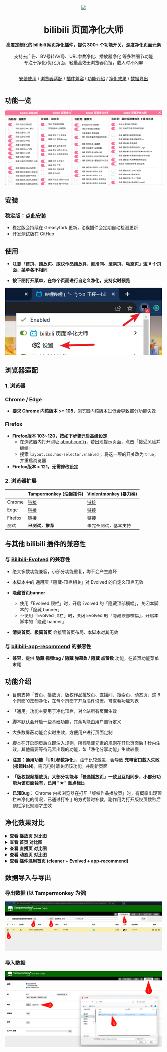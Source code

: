 <div align="center">
<image src="./images/logo.png"></image>
<h1>bilibili 页面净化大师</h1>
<div><b>高度定制化的 bilibili 网页净化插件，提供 300+ 个功能开关，深度净化页面元素</b></div>
<br>
<div>支持去广告、BV号转AV号、URL参数净化、播放器净化 等多种细节功能</div>
<div>专注于净化/优化页面，轻量高效无浏览器负担，载入时不闪屏</div>
<br>

[安装使用](#%E5%AE%89%E8%A3%85) / [浏览器适配](#%E6%B5%8F%E8%A7%88%E5%99%A8%E9%80%82%E9%85%8D) / [插件兼容](#%E4%B8%8E%E5%85%B6%E4%BB%96-bilibili-%E6%8F%92%E4%BB%B6%E7%9A%84%E5%85%BC%E5%AE%B9%E6%80%A7) / [功能介绍](#%E5%8A%9F%E8%83%BD%E4%BB%8B%E7%BB%8D) / [净化效果](#%E5%87%80%E5%8C%96%E6%95%88%E6%9E%9C%E5%AF%B9%E6%AF%94) / [数据导出](#%E6%95%B0%E6%8D%AE%E5%AF%BC%E5%85%A5%E4%B8%8E%E5%AF%BC%E5%87%BA)
<br>
<br>

</div>

## 功能一览

![](images/preview.png)

## 安装

### **稳定版：[点此安装](https://greasyfork.org/zh-CN/scripts/479861)**

-   稳定版会持续在 Greasyfork 更新，油猴插件会定期自动检测更新
-   开发测试版在 GitHub

## 使用

-   **注意「首页、播放页、版权作品播放页、直播间、搜索页、动态页」这 6 个页面，菜单各不相同**

-   **按下图打开菜单，在每个页面进行自定义净化，支持实时预览**

![](images/usage.png)

## 浏览器适配

### 1. 浏览器

### Chrome / Edge

-   **要求 Chrome 内核版本 >= 105**，浏览器内核版本过低会导致部分功能失效

### Firefox

-   **Firefox版本 103~120，按如下步骤开启高级设定**
    -   在浏览器内打开网址 [about:config](about:config)，若出现提示页面，点击「接受风险并继续」
    -   搜索 `layout.css.has-selector.enabled` ，将这一项的开关改为 `true`，并重启浏览器
-   **Firefox版本 > 121，无需修改设定**

### 2. 浏览器扩展

|         | [Tampermonkey](https://www.tampermonkey.net/) (油猴插件)                                                | [Violentmonkey](https://violentmonkey.github.io/) (暴力猴)                                       |
| ------- | ------------------------------------------------------------------------------------------------------- | ------------------------------------------------------------------------------------------------ |
| Chrome  | [链接](https://chrome.google.com/webstore/detail/dhdgffkkebhmkfjojejmpbldmpobfkfo)                      | [链接](https://chrome.google.com/webstore/detail/violentmonkey/jinjaccalgkegednnccohejagnlnfdag) |
| Edge    | [链接](https://microsoftedge.microsoft.com/addons/detail/tampermonkey/iikmkjmpaadaobahmlepeloendndfphd) | [链接](https://microsoftedge.microsoft.com/addons/detail/eeagobfjdenkkddmbclomhiblgggliao)       |
| Firefox | [链接](https://addons.mozilla.org/en-US/firefox/addon/tampermonkey/)                                    | [链接](https://addons.mozilla.org/firefox/addon/violentmonkey/)                                  |
| 测试    | **已测试，推荐**                                                                                        | 未完全测试，基本支持                                                                             |

## 与其他 bilibili 插件的兼容性

### 与 [Bilibili-Evolved](https://github.com/the1812/Bilibili-Evolved) 的兼容性

-   绝大多数功能兼容，小部分功能重复，均不会产生崩坏

-   本脚本中的 通用项「隐藏-顶栏相关」对 Evolved 的自定义顶栏无效

-   **隐藏首页banner**

    -   使用「Evolved 顶栏」时，开启 Evolved 的「隐藏顶部横幅」，关闭本脚本的「隐藏 banner」
    -   不使用「Evolved 顶栏」时，关闭 Evolved 的「隐藏顶部横幅」，开启本脚本的「隐藏 banner」

-   **清爽首页、极简首页** 会接管首页布局，本脚本对其无效

### 与 [bilibili-app-recommend](https://greasyfork.org/zh-CN/scripts/443530) 的兼容性

-   **兼容**，提供 **隐藏 视频tag / 隐藏 弹幕数 / 隐藏 点赞数** 功能，在首页功能菜单末尾

## 功能介绍

-   目前支持「首页、播放页、版权作品播放页、直播间、搜索页、动态页」这 6 个页面的定制净化，在每个页面下开启插件设置，可查看功能列表
-   「通用」功能主要用于净化顶栏，对全站所有页面生效
-   脚本默认会开启一些基础功能，其余功能由用户自行定义
-   大多数屏蔽功能会实时生效，方便用户进行页面定制
-   脚本在开启网页后立即注入规则，所有隐藏元素的规则在开启页面后 1 秒内生效。其他需要等待元素出现的功能，如「净化分享功能」生效较慢

-   **注意：通用功能「URL参数净化」**，由于比较激进，会导致 **充电窗口载入失败 (报错NaN)**，需充电时请关闭该功能，并刷新页面
-   **「版权视频播放页」大部分功能与「普通播放页」一致且互相同步，小部分功能为该页面独有，已用 "★" 重点标出**

-   **已知Bug：** Chrome 内核浏览器在打开「版权作品播放页」时，有概率出现顶栏未净化的情况，已通过打补丁的方式暂时补救，副作用为打开版权页数秒后顶栏净化规则才生效

## 净化效果对比

<details>
<summary><b>查看 播放页 对比图</b></summary>

### before

![](images/screenshot-video-before.png)

### after

![](images/screenshot-video-after.png)

</details>

<details>
<summary><b>查看 首页 对比图</b></summary>

### before，4 列模式，浏览器缩放 110%~125%

![](images/screenshot-homepage-before-4col.png)

### after

## ![](images/screenshot-homepage-after-4col.png)

### before，5 列模式，浏览器缩放 90%~100%

![](images/screenshot-homepage-before-5col.png)

### after

![](images/screenshot-homepage-after-5col.png)

</details>

<details>
<summary><b>查看 直播页 对比图</b></summary>

### before

![](images/screenshot-live-before.png)

### after

![](images/screenshot-live-after.png)

</details>

<details>
<summary><b>查看 动态页 对比图</b></summary>

### before

![](images/screenshot-dynamic-before.png)

### after

![](images/screenshot-dynamic-after.png)

</details>

<details>
<summary><b>查看 插件混用首页 (cleaner + Evolved + app-recommend)</b></summary>

![](images/screenshot-homepage-multi-plugins.png)

</details>

## 数据导入与导出

### 导出数据 (以 Tampermonkey 为例)

![](images/how-to-export.png)

### 导入数据

![](images/how-to-import.png)
